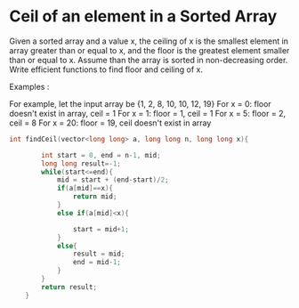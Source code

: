 # Ceil of an element in a Sorted Array

Given a sorted array and a value x, the ceiling of x is the smallest element in array greater than or equal to x, and the floor is the greatest element smaller than or equal to x. Assume than the array is sorted in non-decreasing order. Write efficient functions to find floor and ceiling of x.

Examples :

For example, let the input array be {1, 2, 8, 10, 10, 12, 19}
For x = 0: floor doesn't exist in array, ceil = 1
For x = 1: floor = 1, ceil = 1
For x = 5: floor = 2, ceil = 8
For x = 20: floor = 19, ceil doesn't exist in array

```cpp
int findCeil(vector<long long> a, long long n, long long x){

        int start = 0, end = n-1, mid;
        long long result=-1;
        while(start<=end){
            mid = start + (end-start)/2;
            if(a[mid]==x){
                return mid;
            }
            else if(a[mid]<x){

                start = mid+1;
            }
            else{
                result = mid;
                end = mid-1;
            }
        }
        return result;
    }
```
